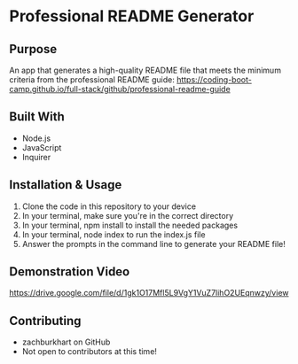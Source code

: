# Professional README Generator

## Purpose
An app that generates a high-quality README file that meets the minimum criteria from the professional README guide: https://coding-boot-camp.github.io/full-stack/github/professional-readme-guide

## Built With
- Node.js
- JavaScript
- Inquirer

## Installation & Usage
1. Clone the code in this repository to your device
2. In your terminal, make sure you're in the correct directory
3. In your terminal, npm install to install the needed packages
3. In your terminal, node index to run the index.js file
4. Answer the prompts in the command line to generate your README file!

## Demonstration Video
https://drive.google.com/file/d/1gk1O17Mfl5L9VgY1VuZ7lihO2UEqnwzy/view

## Contributing
- zachburkhart on GitHub
- Not open to contributors at this time!